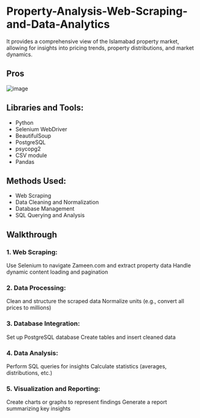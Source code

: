 # Property-Analysis-Web-Scraping-and-Data-Analytics
 It provides a comprehensive view of the Islamabad property market, allowing for insights into pricing trends, property distributions, and market dynamics.
## Pros
![image](https://github.com/user-attachments/assets/fd291747-f21c-4c21-9605-6d485051135a)

## Libraries and Tools:
- Python
- Selenium WebDriver
- BeautifulSoup
- PostgreSQL
- psycopg2
- CSV module
- Pandas

## Methods Used:
- Web Scraping
- Data Cleaning and Normalization
- Database Management
- SQL Querying and Analysis

## Walkthrough

### 1. Web Scraping:
Use Selenium to navigate Zameen.com and extract property data
Handle dynamic content loading and pagination

### 2. Data Processing:
Clean and structure the scraped data
Normalize units (e.g., convert all prices to millions)

### 3. Database Integration:
Set up PostgreSQL database
Create tables and insert cleaned data

### 4. Data Analysis:
Perform SQL queries for insights
Calculate statistics (averages, distributions, etc.)

### 5. Visualization and Reporting:
Create charts or graphs to represent findings
Generate a report summarizing key insights


